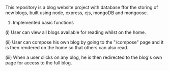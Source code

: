This repository is a blog website project with database ffor the storing of new blogs, built using node, express, ejs, mongoDB and mongoose.


1. Implemented basic functions

(i) User can view all blogs available for reading whilst on the home.

(ii) User can compose his own blog by going to the "/compose" page and it is then rendered on the home so that others can also read.

(iii) When a user clicks on any blog, he is then redirected to the blog's own page for access to the full blog.

